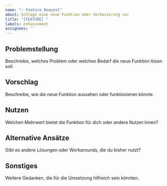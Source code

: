 ```yaml
---
name: "💡 Feature Request"
about: Schlage eine neue Funktion oder Verbesserung vor
title: "[FEATURE] "
labels: enhancement
assignees: ''
---
```


## Problemstellung  
Beschreibe, welches Problem oder welchen Bedarf die neue Funktion lösen soll.  

## Vorschlag  
Beschreibe, wie die neue Funktion aussehen oder funktionieren könnte.  

## Nutzen  
Welchen Mehrwert bietet die Funktion für dich oder andere Nutzer:innen?  

## Alternative Ansätze  
Gibt es andere Lösungen oder Workarounds, die du bisher nutzt?  

## Sonstiges  
Weitere Gedanken, die für die Umsetzung hilfreich sein könnten.
